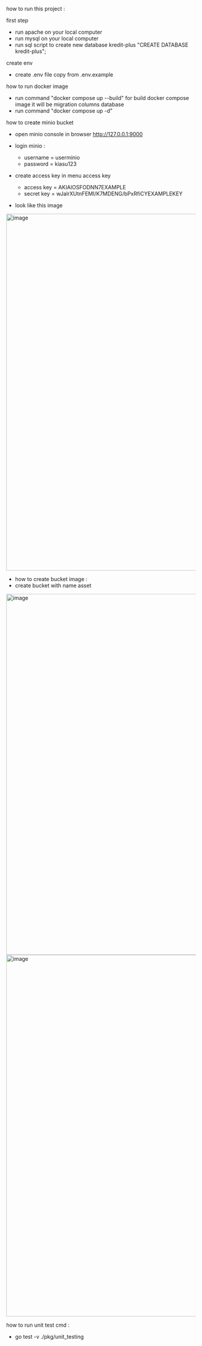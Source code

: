 how to run this project :

first step
 - run apache on your local computer
 - run mysql on your local computer
 - run sql script to create new database kredit-plus "CREATE DATABASE kredit-plus";
 
create env
 - create .env file copy from .env.example
 
how to run docker image
 - run command "docker compose up --build" for build docker compose image it will be migration columns database
 - run command "docker compose up -d"
 
how to create minio bucket
 - open minio console in browser http://127.0.0.1:9000
 - login minio :
      - username = userminio
      - password = kiasu123

 - create access key in menu access key
      - access key = AKIAIOSFODNN7EXAMPLE
      - secret key = wJalrXUtnFEMI/K7MDENG/bPxRfiCYEXAMPLEKEY 
 - look like this image
<img width="947" alt="image" src="https://user-images.githubusercontent.com/61501287/229271238-3d526f9d-23cd-4668-b100-4ed2f33fa688.png">

- how to create bucket image :
 - create bucket with name asset
<img width="958" alt="image" src="https://user-images.githubusercontent.com/61501287/229271416-82982f74-8418-4d38-975e-968965f13793.png">
<img width="960" alt="image" src="https://user-images.githubusercontent.com/61501287/229271431-1d037a0f-ff2b-43dc-b873-4e1673aaf2b0.png">

how to run unit test cmd :
 - go test -v ./pkg/unit_testing
 
